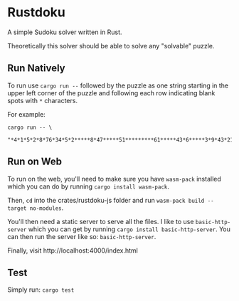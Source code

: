 # Rustdoku

A simple Sudoku solver written in Rust.

Theoretically this solver should be able to solve any "solvable" puzzle.

## Run Natively

To run use `cargo run --` followed by the puzzle as one string starting in the
upper left corner of the puzzle and following each row indicating blank spots
with `*` characters.

For example:

```
cargo run -- \
  "*4*1*5*2*8*76*34*5*2*****8*47*****51*********61*****43*6*****3*9*43*21*8*3*4*9*7*"
```

## Run on Web

To run on the web, you'll need to make sure you have `wasm-pack` installed which you can do by running `cargo install wasm-pack`.

Then, `cd` into the crates/rustdoku-js folder and run `wasm-pack build --target no-modules`.

You'll then need a static server to serve all the files. I like to use `basic-http-server` which you can get by running `cargo install basic-http-server`. You can then run the server like so: `basic-http-server`.

Finally, visit http://localhost:4000/index.html

## Test

Simply run: `cargo test`

